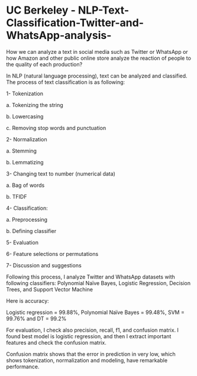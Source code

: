 # UC Berkeley - NLP-Text-Classification-Twitter-and-WhatsApp-analysis-

How we can analyze a text in social media such as Twitter or WhatsApp or how Amazon and other public online store analyze the reaction of people to the quality of each production? 

In NLP (natural language processing), text can be analyzed and classified. The process of text classification is as following: 

1-	Tokenization 

a.	Tokenizing the string 

b.	Lowercasing 

c.	Removing stop words and punctuation

2-	Normalization

a.	Stemming 

b.	Lemmatizing 

3-	Changing text to number (numerical data)

a.	Bag of words 

b.	TFIDF 

4-	Classification: 

a.	Preprocessing 

b.	Defining classifier

5-	Evaluation 

6-	Feature selections or permutations

7-	Discussion and suggestions 

Following this process, I analyze Twitter and WhatsApp datasets with following classifiers: Polynomial Naïve Bayes, Logistic Regression, Decision Trees, and Support Vector Machine 

Here is accuracy: 

Logistic regression = 99.88%, Polynomial Naïve Bayes = 99.48%, SVM = 99.76% and DT = 99.2% 

For evaluation, I check also precision, recall, f1, and confusion matrix. I found best model is logistic regression, and then I extract important features and check the confusion matrix.

Confusion matrix shows that the error in prediction in very low, which shows tokenization, normalization and modeling, have remarkable performance. 
